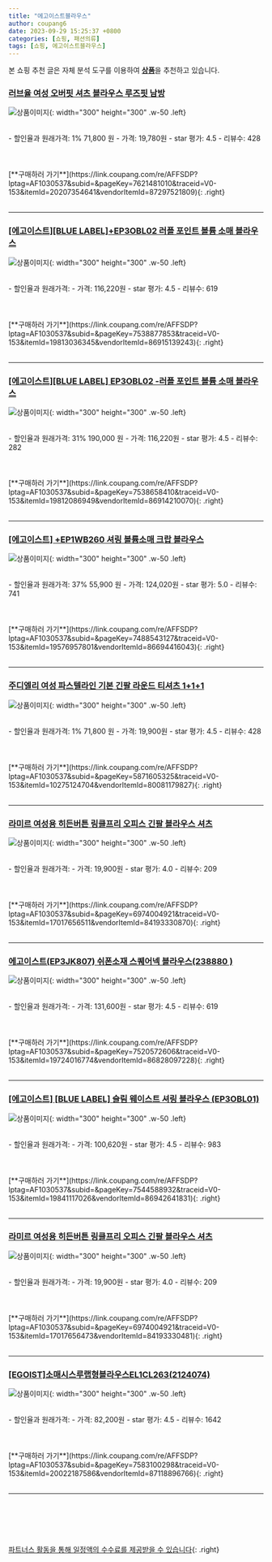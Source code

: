 ```yaml
---
title: "에고이스트블라우스"
author: coupang6
date: 2023-09-29 15:25:37 +0800
categories: [쇼핑, 패션의류]
tags: [쇼핑, 에고이스트블라우스]
---
```


본 쇼핑 추천 글은 자체 분석 도구를 이용하여 [**상품**](https://link.coupang.com/a/bao1ui)을 추천하고 있습니다.

### [러브율 여성 오버핏 셔츠 블라우스 루즈핏 남방](https://link.coupang.com/re/AFFSDP?lptag=AF1030537&subid=&pageKey=7621481010&traceid=V0-153&itemId=20207354641&vendorItemId=87297521809)

![상품이미지](https://thumbnail10.coupangcdn.com/thumbnails/remote/230x230ex/image/vendor_inventory/a30d/3d4359fad94cc3b728fb29843a42c1eb027c552d23e9fd1699a41ce87b5f.jpg){: width="300" height="300" .w-50 .left}


<br>
- 할인율과 원래가격: 1%  71,800   원
- 가격: 19,780원
- star 평가: 4.5
- 리뷰수: 428
<br>
<br>
<br>
<br>
[**구매하러 가기**](https://link.coupang.com/re/AFFSDP?lptag=AF1030537&subid=&pageKey=7621481010&traceid=V0-153&itemId=20207354641&vendorItemId=87297521809){: .right}
<br>
<br>

---

### [[에고이스트][BLUE LABEL]+EP3OBL02 러플 포인트 볼륨 소매 블라우스](https://link.coupang.com/re/AFFSDP?lptag=AF1030537&subid=&pageKey=7538877853&traceid=V0-153&itemId=19813036345&vendorItemId=86915139243)

![상품이미지](https://thumbnail9.coupangcdn.com/thumbnails/remote/230x230ex/image/vendor_inventory/6e26/5ca6b1115905cc7da0ab077e3cc2134021bb88d19143d8ffc47b4d3832ae.jpg){: width="300" height="300" .w-50 .left}


<br>
- 할인율과 원래가격: 
- 가격: 116,220원
- star 평가: 4.5
- 리뷰수: 619
<br>
<br>
<br>
<br>
[**구매하러 가기**](https://link.coupang.com/re/AFFSDP?lptag=AF1030537&subid=&pageKey=7538877853&traceid=V0-153&itemId=19813036345&vendorItemId=86915139243){: .right}
<br>
<br>

---

### [[에고이스트][BLUE LABEL] EP3OBL02 -러플 포인트 볼륨 소매 블라우스](https://link.coupang.com/re/AFFSDP?lptag=AF1030537&subid=&pageKey=7538658410&traceid=V0-153&itemId=19812086949&vendorItemId=86914210070)

![상품이미지](https://thumbnail6.coupangcdn.com/thumbnails/remote/230x230ex/image/vendor_inventory/a03a/47830970b1b1dad9678ef146a1a11b6354255fc99a1e041d8450ce6360b6.jpg){: width="300" height="300" .w-50 .left}


<br>
- 할인율과 원래가격: 31%  190,000   원
- 가격: 116,220원
- star 평가: 4.5
- 리뷰수: 282
<br>
<br>
<br>
<br>
[**구매하러 가기**](https://link.coupang.com/re/AFFSDP?lptag=AF1030537&subid=&pageKey=7538658410&traceid=V0-153&itemId=19812086949&vendorItemId=86914210070){: .right}
<br>
<br>

---

### [[에고이스트] +EP1WB260 셔링 볼륨소매 크랍 블라우스](https://link.coupang.com/re/AFFSDP?lptag=AF1030537&subid=&pageKey=7488543127&traceid=V0-153&itemId=19576957801&vendorItemId=86694416043)

![상품이미지](https://thumbnail6.coupangcdn.com/thumbnails/remote/230x230ex/image/vendor_inventory/557c/662c0ef24d8a6a262edbf2b35f3d88cc07fc099236153131d159a08e983e.jpg){: width="300" height="300" .w-50 .left}


<br>
- 할인율과 원래가격: 37%  55,900   원
- 가격: 124,020원
- star 평가: 5.0
- 리뷰수: 741
<br>
<br>
<br>
<br>
[**구매하러 가기**](https://link.coupang.com/re/AFFSDP?lptag=AF1030537&subid=&pageKey=7488543127&traceid=V0-153&itemId=19576957801&vendorItemId=86694416043){: .right}
<br>
<br>

---

### [주디엘리 여성 파스텔라인 기본 긴팔 라운드 티셔츠 1+1+1](https://link.coupang.com/re/AFFSDP?lptag=AF1030537&subid=&pageKey=5871605325&traceid=V0-153&itemId=10275124704&vendorItemId=80081179827)

![상품이미지](https://thumbnail9.coupangcdn.com/thumbnails/remote/230x230ex/image/vendor_inventory/9a81/f4491c84ba0a65a4ff7e99bb2472486db389f6fe084170544fc51b79a3b1.jpg){: width="300" height="300" .w-50 .left}


<br>
- 할인율과 원래가격: 1%  71,800   원
- 가격: 19,900원
- star 평가: 4.5
- 리뷰수: 428
<br>
<br>
<br>
<br>
[**구매하러 가기**](https://link.coupang.com/re/AFFSDP?lptag=AF1030537&subid=&pageKey=5871605325&traceid=V0-153&itemId=10275124704&vendorItemId=80081179827){: .right}
<br>
<br>

---

### [라미르 여성용 히든버튼 링클프리 오피스 긴팔 블라우스 셔츠](https://link.coupang.com/re/AFFSDP?lptag=AF1030537&subid=&pageKey=6974004921&traceid=V0-153&itemId=17017656511&vendorItemId=84193330870)

![상품이미지](https://thumbnail7.coupangcdn.com/thumbnails/remote/230x230ex/image/rs_quotation_api/etolodqr/8a5230f34f3748848af181daa6805c9d.jpg){: width="300" height="300" .w-50 .left}


<br>
- 할인율과 원래가격: 
- 가격: 19,900원
- star 평가: 4.0
- 리뷰수: 209
<br>
<br>
<br>
<br>
[**구매하러 가기**](https://link.coupang.com/re/AFFSDP?lptag=AF1030537&subid=&pageKey=6974004921&traceid=V0-153&itemId=17017656511&vendorItemId=84193330870){: .right}
<br>
<br>

---

### [에고이스트(EP3JK807) 쉬폰소재 스퀘어넥 블라우스(238880 )](https://link.coupang.com/re/AFFSDP?lptag=AF1030537&subid=&pageKey=7520572606&traceid=V0-153&itemId=19724016774&vendorItemId=86828097228)

![상품이미지](https://thumbnail10.coupangcdn.com/thumbnails/remote/230x230ex/image/vendor_inventory/0182/2c1955f14ee2928c4285d6ca3a64740c18793beeadf460e312e9b5a02c2e.jpg){: width="300" height="300" .w-50 .left}


<br>
- 할인율과 원래가격: 
- 가격: 131,600원
- star 평가: 4.5
- 리뷰수: 619
<br>
<br>
<br>
<br>
[**구매하러 가기**](https://link.coupang.com/re/AFFSDP?lptag=AF1030537&subid=&pageKey=7520572606&traceid=V0-153&itemId=19724016774&vendorItemId=86828097228){: .right}
<br>
<br>

---

### [[에고이스트] [BLUE LABEL] 슬림 웨이스트 셔링 블라우스 (EP3OBL01)](https://link.coupang.com/re/AFFSDP?lptag=AF1030537&subid=&pageKey=7544588932&traceid=V0-153&itemId=19841117026&vendorItemId=86942641831)

![상품이미지](https://thumbnail9.coupangcdn.com/thumbnails/remote/230x230ex/image/vendor_inventory/9dc6/edf7aa78ac15fb771e562caad25636d0e8c487a6b561f5dbdd2bd084f10d.jpg){: width="300" height="300" .w-50 .left}


<br>
- 할인율과 원래가격: 
- 가격: 100,620원
- star 평가: 4.5
- 리뷰수: 983
<br>
<br>
<br>
<br>
[**구매하러 가기**](https://link.coupang.com/re/AFFSDP?lptag=AF1030537&subid=&pageKey=7544588932&traceid=V0-153&itemId=19841117026&vendorItemId=86942641831){: .right}
<br>
<br>

---

### [라미르 여성용 히든버튼 링클프리 오피스 긴팔 블라우스 셔츠](https://link.coupang.com/re/AFFSDP?lptag=AF1030537&subid=&pageKey=6974004921&traceid=V0-153&itemId=17017656473&vendorItemId=84193330481)

![상품이미지](https://thumbnail8.coupangcdn.com/thumbnails/remote/230x230ex/image/rs_quotation_api/rfg4mmvu/0cf30400dd4e47a0a9354dbf0176c234.jpg){: width="300" height="300" .w-50 .left}


<br>
- 할인율과 원래가격: 
- 가격: 19,900원
- star 평가: 4.0
- 리뷰수: 209
<br>
<br>
<br>
<br>
[**구매하러 가기**](https://link.coupang.com/re/AFFSDP?lptag=AF1030537&subid=&pageKey=6974004921&traceid=V0-153&itemId=17017656473&vendorItemId=84193330481){: .right}
<br>
<br>

---

### [[EGOIST]소매시스루랩형블라우스EL1CL263(2124074)](https://link.coupang.com/re/AFFSDP?lptag=AF1030537&subid=&pageKey=7583100298&traceid=V0-153&itemId=20022187586&vendorItemId=87118896766)

![상품이미지](https://thumbnail10.coupangcdn.com/thumbnails/remote/230x230ex/image/vendor_inventory/e76a/6469dd5c1206ca038d274b0425ae4c44165165b85271e7dc0bcb346e59b5.jpg){: width="300" height="300" .w-50 .left}


<br>
- 할인율과 원래가격: 
- 가격: 82,200원
- star 평가: 4.5
- 리뷰수: 1642
<br>
<br>
<br>
<br>
[**구매하러 가기**](https://link.coupang.com/re/AFFSDP?lptag=AF1030537&subid=&pageKey=7583100298&traceid=V0-153&itemId=20022187586&vendorItemId=87118896766){: .right}
<br>
<br>

---
<br><br><br><br><br> [파트너스 활동을 통해 일정액의 수수료를 제공받을 수 있습니다](https://link.coupang.com/a/bao1ui){: .right}
